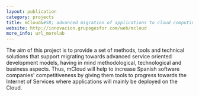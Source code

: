 ```yaml
--- 
layout: publication
category: projects
title: mCloud&#58; advanced migration of applications to cloud computing
website: http://innovacion.grupogesfor.com/web/mcloud
more_info: url_morelab
--- 
```


The aim of this project is to provide a set of methods, tools and technical solutions that support migrating towards advanced service oriented development models, having in mind methodological, technological and business aspects. Thus, mCloud will help to increase Spanish software companies' competitiveness by giving them tools to progress towards the Internet of Services where applications will mainly be deployed on the Cloud.